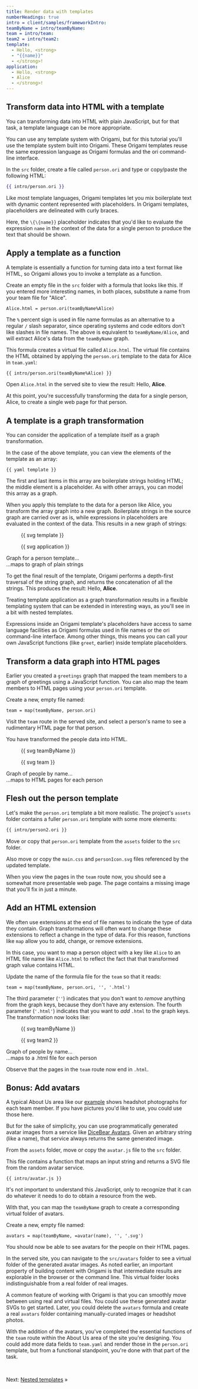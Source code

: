 ```yaml
---
title: Render data with templates
numberHeadings: true
intro = client/samples/frameworkIntro:
teamByName = intro/teamByName:
team = intro/team:
team2 = intro/team2:
template:
  - Hello, <strong>
  - "{{name}}"
  - </strong>!
application:
  - Hello, <strong>
  - Alice
  - </strong>!
---
```


## Transform data into HTML with a template

You can transforming data into HTML with plain JavaScript, but for that task, a template language can be more appropriate.

You can use any template system with Origami, but for this tutorial you'll use the template system built into Origami. These Origami templates reuse the same expression language as Origami formulas and the ori command-line interface.

<span class="tutorialStep"></span> In the `src` folder, create a file called `person.ori` and type or copy/paste the following HTML:

```hbs
{{ intro/person.ori }}
```

Like most template languages, Origami templates let you mix boilerplate text with dynamic content represented with placeholders. In Origami templates, placeholders are delineated with curly braces.

Here, the `\{\{name}}` placeholder indicates that you'd like to evaluate the expression `name` in the context of the data for a single person to produce the text that should be shown.

## Apply a template as a function

A template is essentially a function for turning data into a text format like HTML, so Origami allows you to invoke a template as a function.

<span class="tutorialStep"></span> Create an empty file in the `src` folder with a formula that looks like this. If you entered more interesting names, in both places, substitute a name from your team file for "Alice".

```console
Alice.html = person.ori(teamByName%Alice)
```

The `%` percent sign is used in file name formulas as an alternative to a regular `/` slash separator, since operating systems and code editors don't like slashes in file names. The above is equivalent to `teamByName/Alice`, and will extract Alice's data from the `teamByName` graph.

This formula creates a virtual file called `Alice.html`. The virtual file contains the HTML obtained by applying the `person.ori` template to the data for Alice in `team.yaml`:

```html
{{ intro/person.ori(teamByName%Alice) }}
```

<span class="tutorialStep"></span> Open `Alice.html` in the served site to view the result: Hello, **Alice**.

At this point, you're successfully transforming the data for a single person, Alice, to create a single web page for that person.

## A template is a graph transformation

You can consider the application of a template itself as a graph transformation.

In the case of the above template, you can view the elements of the template as an array:

```\yaml
{{ yaml template }}
```

The first and last items in this array are boilerplate strings holding HTML; the middle element is a placeholder. As with other arrays, you can model this array as a graph.

When you apply this template to the data for a person like Alice, you transform the array graph into a new graph. Boilerplate strings in the source graph are carried over as is, while expressions in placeholders are evaluated in the context of the data. This results in a new graph of strings:

<div class="sideBySide">
  <figure>
    {{ svg template }}
  </figure>
  <figure>
    {{ svg application }}
  </figure>
  <figcaption>Graph for a person template…</figcaption>
  <figcaption>…maps to graph of plain strings</figcaption>
</div>

To get the final result of the template, Origami performs a depth-first traversal of the string graph, and returns the concatenation of all the strings. This produces the result: Hello, **Alice**.

Treating template application as a graph transformation results in a flexible templating system that can be extended in interesting ways, as you'll see in a bit with nested templates.

Expressions inside an Origami template's placeholders have access to same language facilities as Origami formulas used in file names or the ori command-line interface. Among other things, this means you can call your own JavaScript functions (like `greet`, earlier) inside template placeholders.

## Transform a data graph into HTML pages

Earlier you created a `greetings` graph that mapped the team members to a graph of greetings using a JavaScript function. You can also map the team members to HTML pages using your `person.ori` template.

<span class="tutorialStep"></span> Create a new, empty file named:

```console
team = map(teamByName, person.ori)
```

<span class="tutorialStep"></span> Visit the `team` route in the served site, and select a person's name to see a rudimentary HTML page for that person.

You have transformed the people data into HTML.

<div class="sideBySide">
  <figure>
    {{ svg teamByName }}
  </figure>
  <figure>
    {{ svg team }}
  </figure>
  <figcaption>Graph of people by name…</figcaption>
  <figcaption>…maps to HTML pages for each person</figcaption>
</div>

## Flesh out the person template

Let's make the `person.ori` template a bit more realistic. The project's `assets` folder contains a fuller `person.ori` template with some more elements:

```html
{{ intro/person2.ori }}
```

<span class="tutorialStep"></span> Move or copy that `person.ori` template from the `assets` folder to the `src` folder.

<span class="tutorialStep"></span> Also move or copy the `main.css` and `personIcon.svg` files referenced by the updated template.

When you view the pages in the `team` route now, you should see a somewhat more presentable web page. The page contains a missing image that you'll fix in just a minute.

## Add an HTML extension

We often use extensions at the end of file names to indicate the type of data they contain. Graph transformations will often want to change these extensions to reflect a change in the type of data. For this reason, functions like `map` allow you to add, change, or remove extensions.

In this case, you want to map a person object with a key like `Alice` to an HTML file name like `Alice.html` to reflect the fact that that transformed graph value contains HTML.

<span class="tutorialStep"></span> Update the name of the formula file for the `team` so that it reads:

```console
team = map(teamByName, person.ori, '', '.html')
```

The third parameter (`''`) indicates that you don't want to _remove_ anything from the graph keys, because they don't have any extension. The fourth parameter (`'.html'`) indicates that you want to _add_ `.html` to the graph keys. The transformation now looks like:

<div class="sideBySide">
  <figure>
    {{ svg teamByName }}
  </figure>
  <figure>
    {{ svg team2 }}
  </figure>
  <figcaption>Graph of people by name…</figcaption>
  <figcaption>…maps to a .html file for each person</figcaption>
</div>

<span class="tutorialStep"></span> Observe that the pages in the `team` route now end in `.html`.

## Bonus: Add avatars

A typical About Us area like our [example](/samples/aboutUs) shows headshot photographs for each team member. If you have pictures you'd like to use, you could use those here.

But for the sake of simplicity, you can use programmatically generated avatar images from a service like [DiceBear Avatars](https://avatars.dicebear.com/). Given an arbitrary string (like a name), that service always returns the same generated image.

<span class="tutorialStep"></span> From the `assets` folder, move or copy the `avatar.js` file to the `src` folder.

This file contains a function that maps an input string and returns a SVG file from the random avatar service.

```\js
{{ intro/avatar.js }}
```

It's not important to understand this JavaScript, only to recognize that it can do whatever it needs to do to obtain a resource from the web.

With that, you can map the `teamByName` graph to create a corresponding virtual folder of avatars.

<span class="tutorialStep"></span> Create a new, empty file named:

```console
avatars = map(teamByName, =avatar(name), '', '.svg')
```

You should now be able to see avatars for the people on their HTML pages.

In the served site, you can navigate to the `src/avatars` folder to see a virtual folder of the generated avatar images. As noted earlier, an important property of building content with Origami is that intermediate results are explorable in the browser or the command line. This virtual folder looks indistinguishable from a real folder of real images.

A common feature of working with Origami is that you can smoothly move between using real and virtual files. You could use these generated avatar SVGs to get started. Later, you could delete the `avatars` formula and create a real `avatars` folder containing manually-curated images or headshot photos.

With the addition of the avatars, you've completed the essential functions of the `team` route within the About Us area of the site you're designing. You could add more data fields to `team.yaml` and render those in the `person.ori` template, but from a functional standpoint, you're done with that part of the task.

&nbsp;

Next: [Nested templates](intro6.html) »
